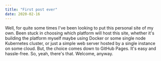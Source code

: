 ```yaml
---
title: "First post ever"
date: 2020-02-16
---
```


Well, for quite some times I've been looking to put this personal site of my own. Been stuck in choosing which platform will host this site, whether it's building the platform myself maybe using Docker or some single node Kubernetes cluster, or just a simple web server hosted by a single instance on some cloud. But, the choice comes down to GitHub Pages. It's easy and hassle-free. So, yeah, there's that. Welcome, anyway.
